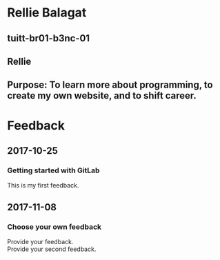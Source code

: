 # Rellie Balagat
## tuitt-br01-b3nc-01
## Rellie
## Purpose: To learn more about programming, to create my own website, and to shift career.

# Feedback
## 2017-10-25
### Getting started with GitLab
This is my first feedback.

## 2017-11-08
### Choose your own feedback
Provide your feedback.  
Provide your second feedback.  


